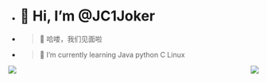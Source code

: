 - # 👋 Hi, I’m @JC1Joker
- > 👀 哈喽，我们见面啦
- > 🌱 I’m currently learning Java python C Linux

<!---
JC1Joker/JC1Joker is a ✨ special ✨ repository because its `README.md` (this file) appears on your GitHub profile.
You can click the Preview link to take a look at your changes.
--->
<div align="center">
<div align="left" style="float:left"> <img src="https://metrics.lecoq.io/JC1Joker?template=classic&config.timezone=Asia%2FShanghai"> </div>
<div align="right"> <img src="https://github-readme-stats.vercel.app/api/top-langs/?username=JC1Joker&hide_title=true&hide_border=true&layout=compact&langs_count=6&text_color=000&icon_color=fff&bg_color=0,52fa5a,4dfcff,c64dff&theme=graywhite" /> </div>

</div>
